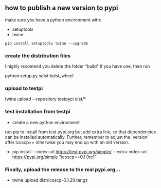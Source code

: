 ## how to publish a new version to pypi

make sure you have a python environment with:

- setuptools
- twine

`pip install setuptools twine --upgrade`


### create the distribution files

I highly recomend you delete the folder "build" if you have one, then run

python setup.py sdist bdist_wheel



### upload to testpi
twine upload --repository testpypi dist/*

### test installation from testpi

- create a new python environment

run pip to install from test.pypi.org but add extra link, so that dependencies can be installed automatically.
Further, remember to adjust the 'version' after icoscp==    otherwise you may end up with an old version.

- pip install --index-url https://test.pypi.org/simple/ --extra-index-url https://pypi.org/simple "icoscp==0.1.0rc1"

### Finally, upload the release to the real pypi.org...

- twine upload dist/icoscp-0.1.20.tar.gz